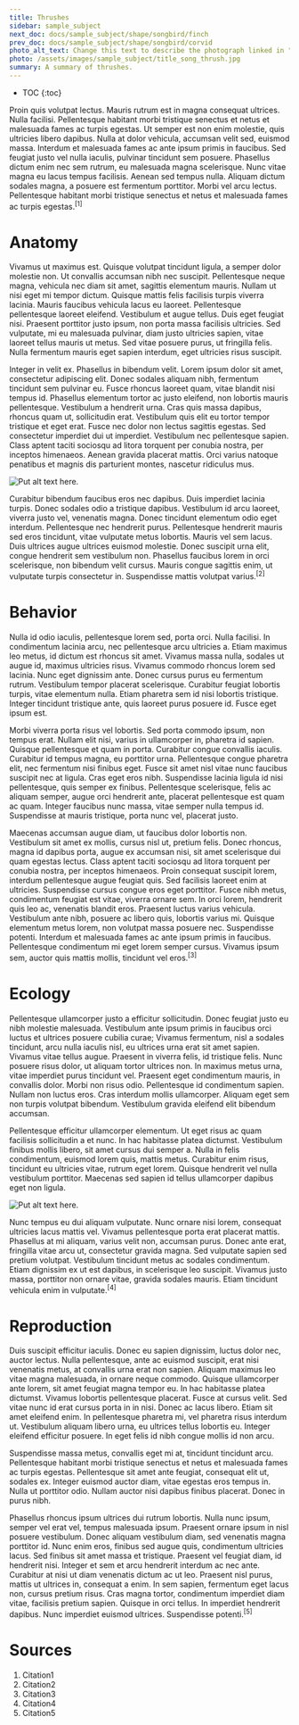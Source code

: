 ```yaml
---
title: Thrushes
sidebar: sample_subject
next_doc: docs/sample_subject/shape/songbird/finch
prev_doc: docs/sample_subject/shape/songbird/corvid
photo_alt_text: Change this text to describe the photograph linked in "photo".
photo: /assets/images/sample_subject/title_song_thrush.jpg
summary: A summary of thrushes.
---
```


* TOC
{:toc}

Proin quis volutpat lectus. Mauris rutrum est in magna consequat ultrices. Nulla facilisi. Pellentesque habitant morbi tristique senectus et netus et malesuada fames ac turpis egestas. Ut semper est non enim molestie, quis ultricies libero dapibus. Nulla at dolor vehicula, accumsan velit sed, euismod massa. Interdum et malesuada fames ac ante ipsum primis in faucibus. Sed feugiat justo vel nulla iaculis, pulvinar tincidunt sem posuere. Phasellus dictum enim nec sem rutrum, eu malesuada magna scelerisque. Nunc vitae magna eu lacus tempus facilisis. Aenean sed tempus nulla. Aliquam dictum sodales magna, a posuere est fermentum porttitor. Morbi vel arcu lectus. Pellentesque habitant morbi tristique senectus et netus et malesuada fames ac turpis egestas.<sup>[1]</sup>

# Anatomy

 Vivamus ut maximus est. Quisque volutpat tincidunt ligula, a semper dolor molestie non. Ut convallis accumsan nibh nec suscipit. Pellentesque neque magna, vehicula nec diam sit amet, sagittis elementum mauris. Nullam ut nisi eget mi tempor dictum. Quisque mattis felis facilisis turpis viverra lacinia. Mauris faucibus vehicula lacus eu laoreet. Pellentesque pellentesque laoreet eleifend. Vestibulum et augue tellus. Duis eget feugiat nisi. Praesent porttitor justo ipsum, non porta massa facilisis ultricies. Sed vulputate, mi eu malesuada pulvinar, diam justo ultricies sapien, vitae laoreet tellus mauris ut metus. Sed vitae posuere purus, ut fringilla felis. Nulla fermentum mauris eget sapien interdum, eget ultricies risus suscipit.

Integer in velit ex. Phasellus in bibendum velit. Lorem ipsum dolor sit amet, consectetur adipiscing elit. Donec sodales aliquam nibh, fermentum tincidunt sem pulvinar eu. Fusce rhoncus laoreet quam, vitae blandit nisi tempus id. Phasellus elementum tortor ac justo eleifend, non lobortis mauris pellentesque. Vestibulum a hendrerit urna. Cras quis massa dapibus, rhoncus quam ut, sollicitudin erat. Vestibulum quis elit eu tortor tempor tristique et eget erat. Fusce nec dolor non lectus sagittis egestas. Sed consectetur imperdiet dui ut imperdiet. Vestibulum nec pellentesque sapien. Class aptent taciti sociosqu ad litora torquent per conubia nostra, per inceptos himenaeos. Aenean gravida placerat mattis. Orci varius natoque penatibus et magnis dis parturient montes, nascetur ridiculus mus.

![Put alt text here.](/template-information-site/assets/images/sample_subject/thrush1.jpg)

Curabitur bibendum faucibus eros nec dapibus. Duis imperdiet lacinia turpis. Donec sodales odio a tristique dapibus. Vestibulum id arcu laoreet, viverra justo vel, venenatis magna. Donec tincidunt elementum odio eget interdum. Pellentesque nec hendrerit purus. Pellentesque hendrerit mauris sed eros tincidunt, vitae vulputate metus lobortis. Mauris vel sem lacus. Duis ultrices augue ultrices euismod molestie. Donec suscipit urna elit, congue hendrerit sem vestibulum non. Phasellus faucibus lorem in orci scelerisque, non bibendum velit cursus. Mauris congue sagittis enim, ut vulputate turpis consectetur in. Suspendisse mattis volutpat varius.<sup>[2]</sup>

# Behavior

Nulla id odio iaculis, pellentesque lorem sed, porta orci. Nulla facilisi. In condimentum lacinia arcu, nec pellentesque arcu ultricies a. Etiam maximus leo metus, id dictum est rhoncus sit amet. Vivamus massa nulla, sodales ut augue id, maximus ultricies risus. Vivamus commodo rhoncus lorem sed lacinia. Nunc eget dignissim ante. Donec cursus purus eu fermentum rutrum. Vestibulum tempor placerat scelerisque. Curabitur feugiat lobortis turpis, vitae elementum nulla. Etiam pharetra sem id nisi lobortis tristique. Integer tincidunt tristique ante, quis laoreet purus posuere id. Fusce eget ipsum est.

Morbi viverra porta risus vel lobortis. Sed porta commodo ipsum, non tempus erat. Nullam elit nisi, varius in ullamcorper in, pharetra id sapien. Quisque pellentesque et quam in porta. Curabitur congue convallis iaculis. Curabitur id tempus magna, eu porttitor urna. Pellentesque congue pharetra elit, nec fermentum nisi finibus eget. Fusce sit amet nisl vitae nunc faucibus suscipit nec at ligula. Cras eget eros nibh. Suspendisse lacinia ligula id nisi pellentesque, quis semper ex finibus. Pellentesque scelerisque, felis ac aliquam semper, augue orci hendrerit ante, placerat pellentesque est quam ac quam. Integer faucibus nunc massa, vitae semper nulla tempus id. Suspendisse at mauris tristique, porta nunc vel, placerat justo.

Maecenas accumsan augue diam, ut faucibus dolor lobortis non. Vestibulum sit amet ex mollis, cursus nisl ut, pretium felis. Donec rhoncus, magna id dapibus porta, augue ex accumsan nisi, sit amet scelerisque dui quam egestas lectus. Class aptent taciti sociosqu ad litora torquent per conubia nostra, per inceptos himenaeos. Proin consequat suscipit lorem, interdum pellentesque augue feugiat quis. Sed facilisis laoreet enim at ultricies. Suspendisse cursus congue eros eget porttitor. Fusce nibh metus, condimentum feugiat est vitae, viverra ornare sem. In orci lorem, hendrerit quis leo ac, venenatis blandit eros. Praesent luctus varius vehicula. Vestibulum ante nibh, posuere ac libero quis, lobortis varius mi. Quisque elementum metus lorem, non volutpat massa posuere nec. Suspendisse potenti. Interdum et malesuada fames ac ante ipsum primis in faucibus. Pellentesque condimentum mi eget lorem semper cursus. Vivamus ipsum sem, auctor quis mattis mollis, tincidunt vel eros.<sup>[3]</sup>

# Ecology

Pellentesque ullamcorper justo a efficitur sollicitudin. Donec feugiat justo eu nibh molestie malesuada. Vestibulum ante ipsum primis in faucibus orci luctus et ultrices posuere cubilia curae; Vivamus fermentum, nisl a sodales tincidunt, arcu nulla iaculis nisl, eu ultrices urna erat sit amet sapien. Vivamus vitae tellus augue. Praesent in viverra felis, id tristique felis. Nunc posuere risus dolor, ut aliquam tortor ultrices non. In maximus metus urna, vitae imperdiet purus tincidunt vel. Praesent eget condimentum mauris, in convallis dolor. Morbi non risus odio. Pellentesque id condimentum sapien. Nullam non luctus eros. Cras interdum mollis ullamcorper. Aliquam eget sem non turpis volutpat bibendum. Vestibulum gravida eleifend elit bibendum accumsan.

Pellentesque efficitur ullamcorper elementum. Ut eget risus ac quam facilisis sollicitudin a et nunc. In hac habitasse platea dictumst. Vestibulum finibus mollis libero, sit amet cursus dui semper a. Nulla in felis condimentum, euismod lorem quis, mattis metus. Curabitur enim risus, tincidunt eu ultricies vitae, rutrum eget lorem. Quisque hendrerit vel nulla vestibulum porttitor. Maecenas sed sapien id tellus ullamcorper dapibus eget non ligula. 

![Put alt text here.](/template-information-site/assets/images/sample_subject/thrush2.jpg)

Nunc tempus eu dui aliquam vulputate. Nunc ornare nisi lorem, consequat ultricies lacus mattis vel. Vivamus pellentesque porta erat placerat mattis. Phasellus at mi aliquam, varius velit non, accumsan purus. Donec ante erat, fringilla vitae arcu ut, consectetur gravida magna. Sed vulputate sapien sed pretium volutpat. Vestibulum tincidunt metus ac sodales condimentum. Etiam dignissim ex ut est dapibus, in scelerisque leo suscipit. Vivamus justo massa, porttitor non ornare vitae, gravida sodales mauris. Etiam tincidunt vehicula enim in vulputate.<sup>[4]</sup>

# Reproduction

Duis suscipit efficitur iaculis. Donec eu sapien dignissim, luctus dolor nec, auctor lectus. Nulla pellentesque, ante ac euismod suscipit, erat nisi venenatis metus, at convallis urna erat non sapien. Aliquam maximus leo vitae magna malesuada, in ornare neque commodo. Quisque ullamcorper ante lorem, sit amet feugiat magna tempor eu. In hac habitasse platea dictumst. Vivamus lobortis pellentesque placerat. Fusce at cursus velit. Sed vitae nunc id erat cursus porta in in nisi. Donec ac lacus libero. Etiam sit amet eleifend enim. In pellentesque pharetra mi, vel pharetra risus interdum ut. Vestibulum aliquam libero urna, eu ultrices tellus lobortis eu. Integer eleifend efficitur posuere. In eget felis id nibh congue mollis id non arcu.

Suspendisse massa metus, convallis eget mi at, tincidunt tincidunt arcu. Pellentesque habitant morbi tristique senectus et netus et malesuada fames ac turpis egestas. Pellentesque sit amet ante feugiat, consequat elit ut, sodales ex. Integer euismod auctor diam, vitae egestas eros tempus in. Nulla ut porttitor odio. Nullam auctor nisi dapibus finibus placerat. Donec in purus nibh.

Phasellus rhoncus ipsum ultrices dui rutrum lobortis. Nulla nunc ipsum, semper vel erat vel, tempus malesuada ipsum. Praesent ornare ipsum in nisl posuere vestibulum. Donec aliquam vestibulum diam, sed venenatis magna porttitor id. Nunc enim eros, finibus sed augue quis, condimentum ultricies lacus. Sed finibus sit amet massa et tristique. Praesent vel feugiat diam, id hendrerit nisi. Integer et sem et arcu hendrerit interdum ac nec ante. Curabitur at nisi ut diam venenatis dictum ac ut leo. Praesent nisl purus, mattis ut ultrices in, consequat a enim. In sem sapien, fermentum eget lacus non, cursus pretium risus. Cras magna tortor, condimentum imperdiet diam vitae, facilisis pretium sapien. Quisque in orci tellus. In imperdiet hendrerit dapibus. Nunc imperdiet euismod ultrices. Suspendisse potenti.<sup>[5]</sup>

# Sources

1. Citation1
2. Citation2
3. Citation3
4. Citation4
5. Citation5
